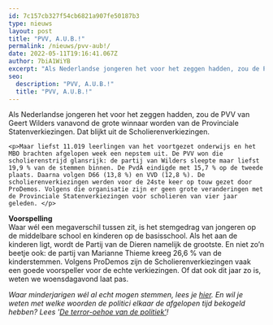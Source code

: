 ```yaml
---
id: 7c157cb327f54cb6821a907fe50187b3
type: nieuws
layout: post
title: "PVV, A.U.B.!"
permalink: /nieuws/pvv-aub!/
date: 2022-05-11T19:16:41.067Z
author: 7biA1WiYB
excerpt: "Als Nederlandse jongeren het voor het zeggen hadden, zou de PVV van Geert Wilders vanavond de grote winnaar worden van de Provinciale Statenverkiezingen. Dat blijkt uit de Scholierenverkiezingen.   "
seo:
  description: "PVV, A.U.B.!"
  title: "PVV, A.U.B.!"
---
```

Als Nederlandse jongeren het voor het zeggen hadden, zou de PVV van Geert Wilders vanavond de grote winnaar worden van de Provinciale Statenverkiezingen. Dat blijkt uit de Scholierenverkiezingen.   

    <p>Maar liefst 11.019 leerlingen van het voortgezet onderwijs en het MBO brachten afgelopen week een nepstem uit. De PVV won die scholierenstrijd glansrijk: de partij van Wilders sleepte maar liefst 19,9 % van de stemmen binnen. De PvdA eindigde met 15,7 % op de tweede plaats. Daarna volgen D66 (13,8 %) en VVD (12,8 %). De scholierenverkiezingen werden voor de 24ste keer op touw gezet door ProDemos. Volgens die organisatie zijn er geen grote veranderingen met de Provinciale Statenverkiezingen voor scholieren van vier jaar geleden. </p>
<p><strong>Voorspelling</strong><br>Waar wél een megaverschil tussen zit, is het stemgedrag van jongeren op de middelbare school en kinderen op de basisschool. Als het aan de kinderen ligt, wordt de Partij van de Dieren namelijk de grootste. En niet zo’n beetje ook: de partij van Marianne Thieme kreeg 26,6 % van de kinderstemmen. Volgens ProDemos zijn de Scholierenverkiezingen vaak een goede voorspeller voor de echte verkiezingen. Of dat ook dit jaar zo is, weten we woensdagavond laat pas. </p>
<p><em>Waar minderjarigen wél al echt mogen stemmen, lees je <a href="https://7dagen.netlify.app/nieuws/waar-mogen-jongeren-wel-al-stemmen">hier</a>. En wil je weten met welke woorden de politici elkaar de afgelopen tijd bekogeld hebben? Lees '<a href="https://7dagen.netlify.app/nieuws/de-terror-oehoe-van-de-politiek">De terror-oehoe van de politiek'</a>!</em></p>  
